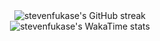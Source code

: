<div align="center">
  <img
    src="https://streak.stevenfukase.com/?user=stevenfukase&theme=highcontrast"
    alt="stevenfukase's GitHub streak"
  />
</div>
<div align="center">
  <img
    src="https://stats.stevenfukase.com/api/wakatime?username=stevenfukase&theme=highcontrast&title_color=fb8c00&custom_title=WakaTime+Stats&layout=compact&langs_count=8"
    alt="stevenfukase's WakaTime stats"
  />
</div>
